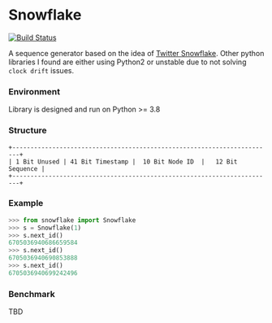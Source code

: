 # Snowflake

[![Build Status](https://travis-ci.org/trongbq/snowflake.svg?branch=master)](https://travis-ci.org/trongbq/snowflake)

A sequence generator based on the idea of [Twitter Snowflake](https://blog.twitter.com/engineering/en_us/a/2010/announcing-snowflake.html).
Other python libraries I found are either using Python2 or unstable due to not solving `clock drift`
issues.

### Environment
Library is designed and run on Python >= 3.8

### Structure

```
+------------------------------------------------------------------------+
| 1 Bit Unused | 41 Bit Timestamp |  10 Bit Node ID  |   12 Bit Sequence |
+------------------------------------------------------------------------+
```

### Example

```python
>>> from snowflake import Snowflake
>>> s = Snowflake(1)
>>> s.next_id()
6705036940686659584
>>> s.next_id()
6705036940690853888
>>> s.next_id()
6705036940699242496
```

### Benchmark
TBD

